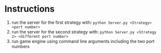 # Instructions

1. run the server for the first strategy with: `python Server.py <Strategy> <port number>`
2. run the server for the second strategy with: `python Server.py <Strategy 2> <different port number>`
3. run game engine using command line arguments including the two port numbers

